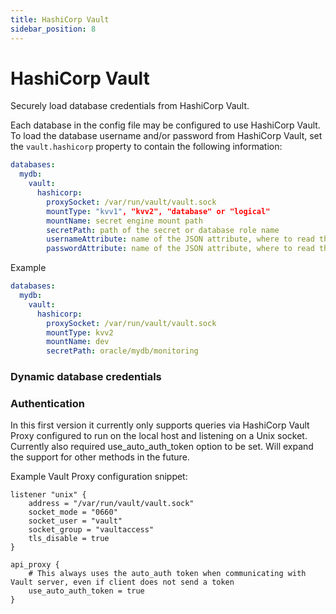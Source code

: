 ```yaml
---
title: HashiCorp Vault
sidebar_position: 8
---
```


# HashiCorp Vault

Securely load database credentials from HashiCorp Vault.

Each database in the config file may be configured to use HashiCorp Vault. To load the database username and/or password from HashiCorp Vault, set the `vault.hashicorp` property to contain the following information:

```yaml
databases:
  mydb:
    vault:
      hashicorp:
        proxySocket: /var/run/vault/vault.sock
        mountType: "kvv1", "kvv2", "database" or "logical"
        mountName: secret engine mount path
        secretPath: path of the secret or database role name
        usernameAttribute: name of the JSON attribute, where to read the database username, if ommitted defaults to "username"
        passwordAttribute: name of the JSON attribute, where to read the database password, if ommitted defaults to "password"
```

Example

```yaml
databases:
  mydb:
    vault:
      hashicorp:
        proxySocket: /var/run/vault/vault.sock
        mountType: kvv2
        mountName: dev
        secretPath: oracle/mydb/monitoring
```

### Dynamic database credentials



### Authentication

In this first version it currently only supports queries via HashiCorp Vault Proxy configured to run on the local host and listening on a Unix socket. Currently also required use_auto_auth_token option to be set.
Will expand the support for other methods in the future.

Example Vault Proxy configuration snippet:

```
listener "unix" {
    address = "/var/run/vault/vault.sock"
    socket_mode = "0660"
    socket_user = "vault"
    socket_group = "vaultaccess"
    tls_disable = true
}

api_proxy {
    # This always uses the auto_auth token when communicating with Vault server, even if client does not send a token
    use_auto_auth_token = true
}
```
